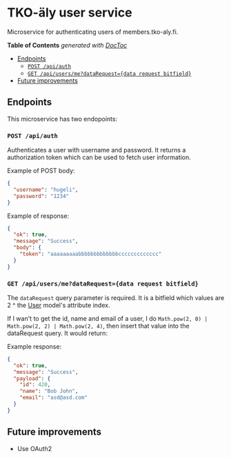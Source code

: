 # TKO-äly user service

Microservice for authenticating users of members.tko-aly.fi.

<!-- START doctoc generated TOC please keep comment here to allow auto update -->
<!-- DON'T EDIT THIS SECTION, INSTEAD RE-RUN doctoc TO UPDATE -->
**Table of Contents**  *generated with [DocToc](https://github.com/thlorenz/doctoc)*

- [Endpoints](#endpoints)
  - [`POST /api/auth`](#post-apiauth)
  - [`GET /api/users/me?dataRequest={data request bitfield}`](#get-apiusersmedatarequestdata-request-bitfield)
- [Future improvements](#future-improvements)

<!-- END doctoc generated TOC please keep comment here to allow auto update -->

## Endpoints

This microservice has two endopoints:

### `POST /api/auth`

Authenticates a user with username and password. It returns a authorization token which can be used to fetch user information.

Example of POST body:

```json
{
  "username": "hugeli",
  "password": "1234"
}
```

Example of response:

```json
{
  "ok": true,
  "message": "Success",
  "body": {
    "token": "aaaaaaaaabbbbbbbbbbbbbccccccccccccc"
  }
}
```

### `GET /api/users/me?dataRequest={data request bitfield}`

The `dataRequest` query parameter is required. It is a bitfield which values are 2 ^ the [User](/src/models/User.ts) model's attribute index.

If I wan't to get the id, name and email of a user, I do `Math.pow(2, 0) | Math.pow(2, 2) | Math.pow(2, 4)`, then insert that value into the dataRequest query. It would return:

Example response:

```json
{
  "ok": true,
  "message": "Success",
  "payload": {
    "id": 420,
    "name": "Bob John",
    "email": "asd@asd.com"
  }
}
```

## Future improvements

* Use OAuth2
